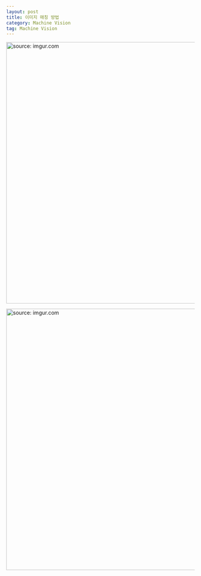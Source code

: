 ```yaml
---
layout: post
title: 이미지 매칭 방법
category: Machine Vision
tag: Machine Vision
---
```


<a href="https://postimg.cc/gn2wnDCd"><img src="https://i.postimg.cc/7YgSttXC/Screen-Shot-2021-04-07-at-11-08-35-PM.png" width="700px" title="source: imgur.com" /><a>

<a href="https://postimg.cc/ZWy5dDVk"><img src="https://i.postimg.cc/wjwynCNB/Screen-Shot-2021-04-07-at-11-08-08-PM.png" width="700px" title="source: imgur.com" /><a>
